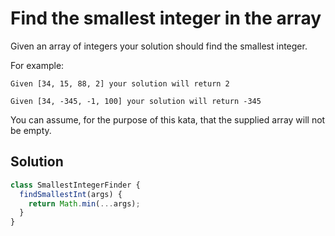 # Find the smallest integer in the array

Given an array of integers your solution should find the smallest integer.

For example:

`Given [34, 15, 88, 2] your solution will return 2`

`Given [34, -345, -1, 100] your solution will return -345`

You can assume, for the purpose of this kata, that the supplied array will not be empty.

## Solution
```javascript
class SmallestIntegerFinder {
  findSmallestInt(args) {
    return Math.min(...args);
  }
}
```